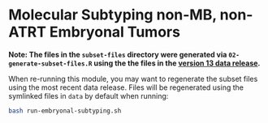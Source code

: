 # Molecular Subtyping non-MB, non-ATRT Embryonal Tumors

**Note: The files in the `subset-files` directory were generated via `02-generate-subset-files.R` using the the files in the [version 13 data release](https://github.com/AlexsLemonade/OpenPBTA-analysis/pull/444).**

When re-running this module, you may want to regenerate the subset files using the most recent data release.
Files will be regenerated using the symlinked files in `data` by default when running:

```sh
bash run-embryonal-subtyping.sh
```
